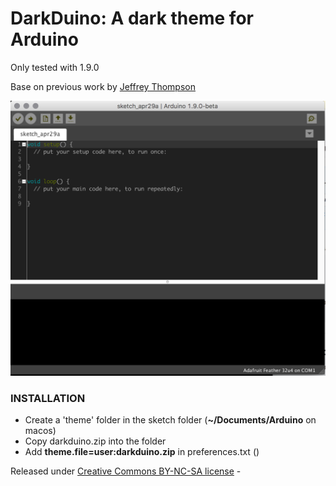 DarkDuino: A dark theme for Arduino
===================================

Only tested with 1.9.0

Base on previous work by [Jeffrey Thompson](http://www.jeffreythompson.org)

![screenshot](https://raw.githubusercontent.com/lmihalkovic/darkduino/master/sample.png)

### INSTALLATION  

* Create a 'theme' folder in the sketch folder (__~/Documents/Arduino__ on macos)
* Copy darkduino.zip into the folder 
* Add __theme.file=user:darkduino.zip__ in preferences.txt ()

Released under [Creative Commons BY-NC-SA license](http://creativecommons.org/licenses/by-nc-sa/3.0/) - 
